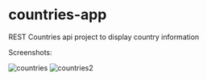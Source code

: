 # countries-app

REST Countries api project to display country information

Screenshots:

![countries](https://user-images.githubusercontent.com/114179100/224794608-e5ee8782-e21c-4bd3-bdd0-ec9aba4b06e8.png)
![countries2](https://user-images.githubusercontent.com/114179100/224794667-7bcafe17-b056-4247-ae28-e2186206ed65.png)
